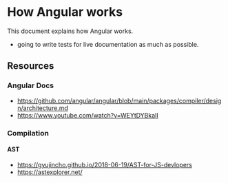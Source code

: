 # How Angular works

This document explains how Angular works.

- going to write tests for live documentation as much as possible.

## Resources

### Angular Docs

- https://github.com/angular/angular/blob/main/packages/compiler/design/architecture.md
- https://www.youtube.com/watch?v=WEYtDYBkalI

### Compilation

#### AST

- https://gyujincho.github.io/2018-06-19/AST-for-JS-devlopers
- https://astexplorer.net/
